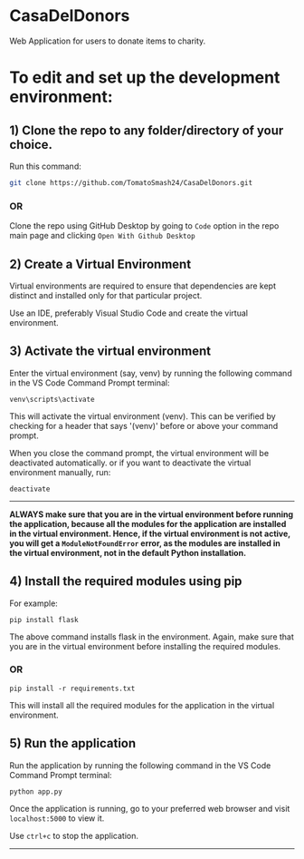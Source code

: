 # CasaDelDonors
Web Application for users to donate items to charity.

# To edit and set up the development environment:

## 1) Clone the repo to any folder/directory of your choice.
Run this command:
```bash
git clone https://github.com/TomatoSmash24/CasaDelDonors.git
```
### OR

Clone the repo using GitHub Desktop by going to `Code` option in the repo main page and clicking `Open With Github Desktop`

## 2) Create a Virtual Environment
Virtual environments are required to ensure that dependencies are kept distinct and installed only for that particular project.

Use an IDE, preferably Visual Studio Code and create the virtual environment.

## 3) Activate the virtual environment
Enter the virtual environment (say, venv) by running the following command in the VS Code Command Prompt terminal:
```shell
venv\scripts\activate
```
This will activate the virtual environment (venv). This can be verified by checking for a header that says '(venv)' before or above your command prompt.

When you close the command prompt, the virtual environment will be deactivated automatically.
or if you want to deactivate the virtual environment manually, run:
```shell
deactivate
```
<hr>

**ALWAYS make sure that you are in the virtual environment before running the application, because all the modules for the application are installed in the virtual environment. Hence, if the virtual environment is not active, you will get a `ModuleNotFoundError` error, as the modules are installed in the virtual environment, not in the default Python installation.**


## 4) Install the required modules using pip
For example:
```shell
pip install flask
```
The above command installs flask in the environment.
Again, make sure that you are in the virtual environment before installing the required modules.
### OR
```shell
pip install -r requirements.txt
```
This will install all the required modules for the application in the virtual environment.

## 5) Run the application
Run the application by running the following command in the VS Code Command Prompt terminal:
```shell
python app.py
```
Once the application is running, go to your preferred web browser and visit `localhost:5000` to view it.

Use `ctrl+c` to stop the application.
<hr>
